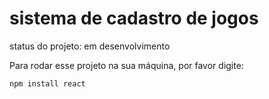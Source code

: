 <h1>sistema de cadastro de jogos</h1>

status do projeto: em desenvolvimento

Para rodar esse projeto na sua máquina, por favor digite: 

```
npm install react
```
